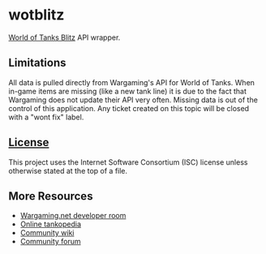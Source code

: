 wotblitz
========

[World of Tanks Blitz](http://wotblitz.com/) API wrapper.

Limitations
-----------

All data is pulled directly from Wargaming's API for World of Tanks. When in-game
items are missing (like a new tank line) it is due to the fact that Wargaming does
not update their API very often. Missing data is out of the control of this
application. Any ticket created on this topic will be closed with a "wont fix" label.

[License](LICENSE.md)
---------------------

This project uses the Internet Software Consortium (ISC) license unless otherwise
stated at the top of a file.

More Resources
--------------

* [Wargaming.net developer room](https://na.wargaming.net/developers/)
* [Online tankopedia](http://wotblitz.com/encyclopedia/vehicles/)
* [Community wiki](http://wiki.wargaming.net/en/WoT_Blitz)
* [Community forum](http://forum.wotblitz.com/)
